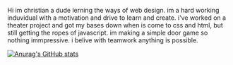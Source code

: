 Hi im christian a dude lerning the ways of web design. im a hard working induvidual with a motivation and drive to learn and create. i've worked on a theater project and got my bases down when is come to css and html, but still getting the ropes of javascript. im making a simple door game so nothing immpressive. i belive with teamwork anything is possible.

[![Anurag's GitHub stats](https://github-readme-stats.vercel.app/api?username=csmith120)](https://github.com/csmith120/github-readme-stats)
